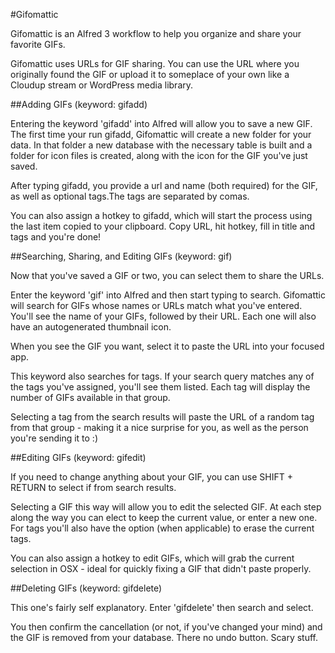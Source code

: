 #Gifomattic

Gifomattic is an Alfred 3 workflow to help you organize and share your favorite GIFs.

Gifomattic uses URLs for GIF sharing. You can use the URL where you originally found the GIF or upload it to someplace of your own like a Cloudup stream or WordPress media library.

##Adding GIFs (keyword: gifadd)

Entering the keyword 'gifadd' into Alfred will allow you to save a new GIF. The first time your run gifadd, Gifomattic will create a new folder for your data. In that folder a new database with the necessary table is built and a folder for icon files is created, along with the icon for the GIF you've just saved.

After typing gifadd, you provide a url and name (both required) for the GIF, as well as optional tags.The tags are separated by comas.

You can also assign a hotkey to gifadd, which will start the process using the last item copied to your clipboard. Copy URL, hit hotkey, fill in title and tags and you're done!

##Searching, Sharing, and Editing GIFs (keyword: gif)

Now that you've saved a GIF or two, you can select them to share the URLs.

Enter the keyword 'gif' into Alfred and then start typing to search. Gifomattic will search for GIFs whose names or URLs match what you've entered. You'll see the name of your GIFs, followed by their URL. Each one will also have an autogenerated thumbnail icon.

When you see the GIF you want, select it to paste the URL into your focused app.

This keyword also searches for tags. If your search query matches any of the tags you've assigned, you'll see them listed. Each tag will display the number of GIFs available in that group.

Selecting a tag from the search results will paste the URL of a random tag from that group - making it a nice surprise for you, as well as the person you're sending it to :)

##Editing  GIFs (keyword: gifedit)

If you need to change anything about your GIF, you can use SHIFT + RETURN to select if from search results.

Selecting a GIF this way will allow you to edit the selected GIF. At each step along the way you can elect to keep the current value, or enter a new one. For tags you'll also have the option (when applicable) to erase the current tags.

You can also assign a hotkey to edit GIFs, which will grab the current selection in OSX - ideal for quickly fixing a GIF that didn't paste properly.

##Deleting GIFs (keyword: gifdelete)

This one's fairly self explanatory. Enter 'gifdelete' then search and select.

You then confirm the cancellation (or not, if you've changed your mind) and the GIF is removed from your database. There no undo button. Scary stuff.
